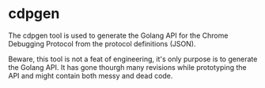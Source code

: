 # cdpgen

The cdpgen tool is used to generate the Golang API for the Chrome Debugging Protocol from the protocol definitions (JSON).

Beware, this tool is not a feat of engineering, it's only purpose is to generate the Golang API. It has gone thourgh many revisions while prototyping the API and might contain both messy and dead code. 
